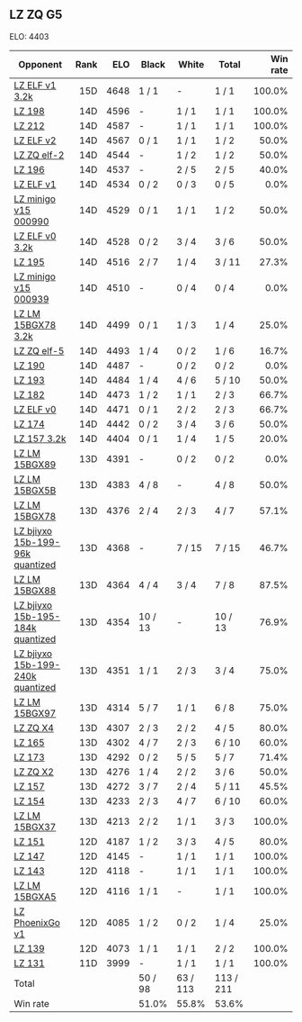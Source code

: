 ## LZ ZQ G5 ##

ELO: 4403

Opponent | Rank | ELO | Black | White | Total | Win rate
---------|-----:|----:|-------|-------|-------|-------:
[LZ ELF v1 3.2k](LZ%20ELF%20v1%203.2k.md) | 15D | 4648 | 1 / 1 | - | 1 / 1 | 100.0%
[LZ 198](LZ%20198.md) | 14D | 4596 | - | 1 / 1 | 1 / 1 | 100.0%
[LZ 212](LZ%20212.md) | 14D | 4587 | - | 1 / 1 | 1 / 1 | 100.0%
[LZ ELF v2](LZ%20ELF%20v2.md) | 14D | 4567 | 0 / 1 | 1 / 1 | 1 / 2 | 50.0%
[LZ ZQ elf-2](LZ%20ZQ%20elf-2.md) | 14D | 4544 | - | 1 / 2 | 1 / 2 | 50.0%
[LZ 196](LZ%20196.md) | 14D | 4537 | - | 2 / 5 | 2 / 5 | 40.0%
[LZ ELF v1](LZ%20ELF%20v1.md) | 14D | 4534 | 0 / 2 | 0 / 3 | 0 / 5 | 0.0%
[LZ minigo v15 000990](LZ%20minigo%20v15%20000990.md) | 14D | 4529 | 0 / 1 | 1 / 1 | 1 / 2 | 50.0%
[LZ ELF v0 3.2k](LZ%20ELF%20v0%203.2k.md) | 14D | 4528 | 0 / 2 | 3 / 4 | 3 / 6 | 50.0%
[LZ 195](LZ%20195.md) | 14D | 4516 | 2 / 7 | 1 / 4 | 3 / 11 | 27.3%
[LZ minigo v15 000939](LZ%20minigo%20v15%20000939.md) | 14D | 4510 | - | 0 / 4 | 0 / 4 | 0.0%
[LZ LM 15BGX78 3.2k](LZ%20LM%2015BGX78%203.2k.md) | 14D | 4499 | 0 / 1 | 1 / 3 | 1 / 4 | 25.0%
[LZ ZQ elf-5](LZ%20ZQ%20elf-5.md) | 14D | 4493 | 1 / 4 | 0 / 2 | 1 / 6 | 16.7%
[LZ 190](LZ%20190.md) | 14D | 4487 | - | 0 / 2 | 0 / 2 | 0.0%
[LZ 193](LZ%20193.md) | 14D | 4484 | 1 / 4 | 4 / 6 | 5 / 10 | 50.0%
[LZ 182](LZ%20182.md) | 14D | 4473 | 1 / 2 | 1 / 1 | 2 / 3 | 66.7%
[LZ ELF v0](LZ%20ELF%20v0.md) | 14D | 4471 | 0 / 1 | 2 / 2 | 2 / 3 | 66.7%
[LZ 174](LZ%20174.md) | 14D | 4442 | 0 / 2 | 3 / 4 | 3 / 6 | 50.0%
[LZ 157 3.2k](LZ%20157%203.2k.md) | 14D | 4404 | 0 / 1 | 1 / 4 | 1 / 5 | 20.0%
[LZ LM 15BGX89](LZ%20LM%2015BGX89.md) | 13D | 4391 | - | 0 / 2 | 0 / 2 | 0.0%
[LZ LM 15BGX5B](LZ%20LM%2015BGX5B.md) | 13D | 4383 | 4 / 8 | - | 4 / 8 | 50.0%
[LZ LM 15BGX78](LZ%20LM%2015BGX78.md) | 13D | 4376 | 2 / 4 | 2 / 3 | 4 / 7 | 57.1%
[LZ bjiyxo 15b-199-96k quantized](LZ%20bjiyxo%2015b-199-96k%20quantized.md) | 13D | 4368 | - | 7 / 15 | 7 / 15 | 46.7%
[LZ LM 15BGX88](LZ%20LM%2015BGX88.md) | 13D | 4364 | 4 / 4 | 3 / 4 | 7 / 8 | 87.5%
[LZ bjiyxo 15b-195-184k quantized](LZ%20bjiyxo%2015b-195-184k%20quantized.md) | 13D | 4354 | 10 / 13 | - | 10 / 13 | 76.9%
[LZ bjiyxo 15b-199-240k quantized](LZ%20bjiyxo%2015b-199-240k%20quantized.md) | 13D | 4351 | 1 / 1 | 2 / 3 | 3 / 4 | 75.0%
[LZ LM 15BGX97](LZ%20LM%2015BGX97.md) | 13D | 4314 | 5 / 7 | 1 / 1 | 6 / 8 | 75.0%
[LZ ZQ X4](LZ%20ZQ%20X4.md) | 13D | 4307 | 2 / 3 | 2 / 2 | 4 / 5 | 80.0%
[LZ 165](LZ%20165.md) | 13D | 4302 | 4 / 7 | 2 / 3 | 6 / 10 | 60.0%
[LZ 173](LZ%20173.md) | 13D | 4292 | 0 / 2 | 5 / 5 | 5 / 7 | 71.4%
[LZ ZQ X2](LZ%20ZQ%20X2.md) | 13D | 4276 | 1 / 4 | 2 / 2 | 3 / 6 | 50.0%
[LZ 157](LZ%20157.md) | 13D | 4272 | 3 / 7 | 2 / 4 | 5 / 11 | 45.5%
[LZ 154](LZ%20154.md) | 13D | 4233 | 2 / 3 | 4 / 7 | 6 / 10 | 60.0%
[LZ LM 15BGX37](LZ%20LM%2015BGX37.md) | 13D | 4213 | 2 / 2 | 1 / 1 | 3 / 3 | 100.0%
[LZ 151](LZ%20151.md) | 12D | 4187 | 1 / 2 | 3 / 3 | 4 / 5 | 80.0%
[LZ 147](LZ%20147.md) | 12D | 4145 | - | 1 / 1 | 1 / 1 | 100.0%
[LZ 143](LZ%20143.md) | 12D | 4118 | - | 1 / 1 | 1 / 1 | 100.0%
[LZ LM 15BGXA5](LZ%20LM%2015BGXA5.md) | 12D | 4116 | 1 / 1 | - | 1 / 1 | 100.0%
[LZ PhoenixGo v1](LZ%20PhoenixGo%20v1.md) | 12D | 4085 | 1 / 2 | 0 / 2 | 1 / 4 | 25.0%
[LZ 139](LZ%20139.md) | 12D | 4073 | 1 / 1 | 1 / 1 | 2 / 2 | 100.0%
[LZ 131](LZ%20131.md) | 11D | 3999 | - | 1 / 1 | 1 / 1 | 100.0%
Total | | | 50 / 98 | 63 / 113 | 113 / 211 | 
Win rate| | | 51.0% | 55.8% | 53.6% | 
